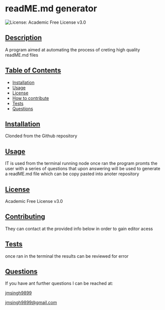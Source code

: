 
# readME.md generator #
![License: Academic Free License v3.0](https://img.shields.io/badge/Academic,Free,License,v3.0-<yeeet>)



## [Description](#description)
A program aimed at automating the process of creting high quality readME.md files

## [Table of Contents](#table-of-contents)
* [Installation](#installation)
* [Usage](#usage)
* [License](#license)
* [How to contribute](#contributing)
* [Tests](#tests)
* [Questions](#questions)


## [Installation](#installation) 
Clonded from the Github repository  

## [Usage](#usage)
IT is used from the terminal running node once ran the program promts the user with a series of questions that upon answering will be used to generate a readME.md file which can be copy pasted into anoter repository

## [License](#license)
Academic Free License v3.0

## [Contributing](#contributing)
They can contact at the provided info below in order to gain editor acess

## [Tests](#tests)
once ran in the terminal the results can be reviewed for error

## [Questions](#questions)
If you have ant further questions I can be reached at:

[jmsingh9899](https://github.com/jmsingh9899)

jmsingh9899@gmail.com

    